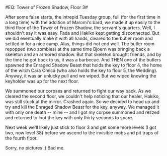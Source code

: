#EQ: Tower of Frozen Shadow, Floor 3#

After some false starts, the intrepid Tuesday group, full (for the first time in a long time) with the addition of Maromi's bard, we made it up easily to the third floor of the Tower of Frozen Shadow, the servant's quarters. Well, I shouldn't say it was easy. Fada and Hakiko kept getting disconnected. But we did eventually make it with all hands, cleared to the butler room and settled in for a nice camp. Alas, things did not end well. The butler room repopped (two zombies) at the same time Bjoern was bringing back a skeleton and an armored shadow. But that skeleton brought friends, and by the time he got back to us, it was a barbecue. And THEN one of the butlers spawned the Enraged Shadow Beast that holds the key to floor 4, the home of the witch Cara Omica (who also holds the key to floor 5, the Wedding). Anyway, it was an unlucky pull and we wiped. But we wiped knowing the keyholder was up for the next floor.

We summoned our corpses and returned to fight our way back. As we cleared the second floor, we couldn't help noticing that our healer, Hakiko, was still stuck at the mirror. Crashed again. So we decided to head up and try and kill the Enraged Shadow Beast for the key, anyway. We managed it with only one death -- mine -- and I got my corpse summoned and rezzed and returned to loot the key with only thirty seconds to spare.

Next week we'll likely just stick to floor 3 and get some more levels (I got two, now level 38) before we ascend to the invisible mobs and pit traps of the fourth floor.

Sorry, no pictures :( Bad me.

